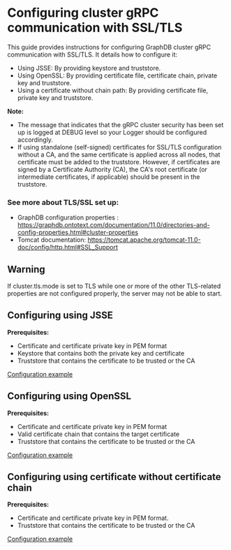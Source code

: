 # Configuring cluster gRPC communication with SSL/TLS

This guide provides instructions for configuring GraphDB cluster gRPC communication with SSL/TLS. It details how to
configure it:
* Using JSSE: By providing keystore and truststore.
* Using OpenSSL: By providing certificate file, certificate chain, private key and truststore.
* Using a certificate without chain path: By providing certificate file, private key and truststore.

**Note:**
 - The message that indicates that the gRPC cluster security has been set up is logged at DEBUG level so your Logger
   should be configured accordingly.
 - If using standalone (self-signed) certificates for SSL/TLS configuration without a CA, and
   the same certificate is applied across all nodes, that certificate must be added to the truststore.
   However, if certificates are signed by a Certificate Authority (CA), the CA's root certificate
   (or intermediate certificates, if applicable) should be present in the truststore.
### See more about TLS/SSL set up:
 - GraphDB configuration properties : https://graphdb.ontotext.com/documentation/11.0/directories-and-config-properties.html#cluster-properties
 - Tomcat documentation: https://tomcat.apache.org/tomcat-11.0-doc/config/http.html#SSL_Support

## Warning

If cluster.tls.mode is set to TLS while one or more of the other TLS-related properties are not configured properly,
the server may not be able to start.

## Configuring using JSSE

**Prerequisites:**
* Certificate and certificate private key in PEM format
* Keystore that contains both the private key and certificate
* Truststore that contains the certificate to be trusted or the CA

[Configuration example](jsse.yaml)

## Configuring using OpenSSL

**Prerequisites:**
* Certificate and certificate private key in PEM format
* Valid certificate chain that contains the target certificate
* Truststore that contains the certificate to be trusted or the CA

[Configuration example](openssl.yaml)

## Configuring using certificate without certificate chain

**Prerequisites:**
* Certificate and certificate private key in PEM format.
* Truststore that contains the certificate to be trusted or the CA

[Configuration example](certWithoutChain.yaml)

